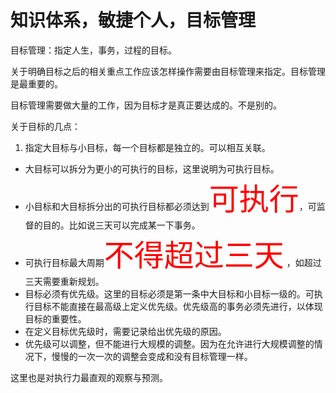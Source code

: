 # 知识体系，敏捷个人，目标管理

目标管理：指定人生，事务，过程的目标。

关于明确目标之后的相关重点工作应该怎样操作需要由目标管理来指定。目标管理是最重要的。

目标管理需要做大量的工作，因为目标才是真正要达成的。不是别的。

关于目标的几点：

1. 指定大目标与小目标，每一个目标都是独立的。可以相互关联。
- 大目标可以拆分为更小的可执行的目标，这里说明为可执行目标。
- 小目标和大目标拆分出的可执行目标都必须达到<font color='red' size=20>可执行</font>，可监督的目的。比如说三天可以完成某一下事务。
- 可执行目标最大周期<font color='red' size=20>不得超过三天</font>
，如超过三天需要重新规划。
- 目标必须有优先级。这里的目标必须是第一条中大目标和小目标一级的。可执行目标不能直接在最高级上定义优先级。优先级高的事务必须先进行，以体现目标的重要性。
- 在定义目标优先级时，需要记录给出优先级的原因。
- 优先级可以调整，但不能进行大规模的调整。因为在允许进行大规模调整的情况下，慢慢的一次一次的调整会变成和没有目标管理一样。

这里也是对执行力最直观的观察与预测。